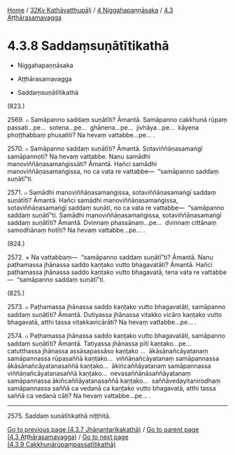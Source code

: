 
[Home](/) / [32Kv Kathāvatthupāḷi](../...md) / [4 Niggahapaṇṇāsaka](...md) / [4.3 Aṭṭhārasamavagga](../32Kv/4/4.3.md)

# 4.3.8 Saddaṃsuṇātītikathā

* Niggahapaṇṇāsaka

* Aṭṭhārasamavagga

* Saddaṃsuṇātītikathā

(823.)

2569\. ๐ Samāpanno saddaṃ suṇātīti? Āmantā. Samāpanno cakkhunā rūpaṃ passati…pe…  sotena…pe…  ghānena…pe…  jivhāya…pe…  kāyena phoṭṭhabbaṃ phusatīti? Na hevaṃ vattabbe…pe… .

2570\. ๐ Samāpanno saddaṃ suṇātīti? Āmantā. Sotaviññāṇasamaṅgī samāpannoti? Na hevaṃ vattabbe. Nanu samādhi manoviññāṇasamaṅgissāti? Āmantā. Hañci samādhi manoviññāṇasamaṅgissa, no ca vata re vattabbe—  “samāpanno saddaṃ suṇātī”ti.

2571\. ๐ Samādhi manoviññāṇasamaṅgissa, sotaviññāṇasamaṅgī saddaṃ suṇātīti? Āmantā. Hañci samādhi manoviññāṇasamaṅgissa, sotaviññāṇasamaṅgī saddaṃ suṇāti, no ca vata re vattabbe—  “samāpanno saddaṃ suṇātī”ti. Samādhi manoviññāṇasamaṅgissa, sotaviññāṇasamaṅgī saddaṃ suṇātīti? Āmantā. Dvinnaṃ phassānaṃ…pe…  dvinnaṃ cittānaṃ samodhānaṃ hotīti? Na hevaṃ vattabbe…pe… .

(824.)

2572\. × Na vattabbaṃ—  “samāpanno saddaṃ suṇātī”ti? Āmantā. Nanu paṭhamassa jhānassa saddo kaṇṭako vutto bhagavatāti? Āmantā. Hañci paṭhamassa jhānassa saddo kaṇṭako vutto bhagavatā, tena vata re vattabbe—  “samāpanno saddaṃ suṇātī”ti.

(825.)

2573\. ๐ Paṭhamassa jhānassa saddo kaṇṭako vutto bhagavatāti, samāpanno saddaṃ suṇātīti? Āmantā. Dutiyassa jhānassa vitakko vicāro kaṇṭako vutto bhagavatā, atthi tassa vitakkavicārāti? Na hevaṃ vattabbe…pe… .

2574\. ๐ Paṭhamassa jhānassa saddo kaṇṭako vutto bhagavatāti, samāpanno saddaṃ suṇātīti? Āmantā. Tatiyassa jhānassa pīti kaṇṭako…pe…  catutthassa jhānassa assāsapassāso kaṇṭako …  ākāsānañcāyatanaṃ samāpannassa rūpasaññā kaṇṭako…  viññāṇañcāyatanaṃ samāpannassa ākāsānañcāyatanasaññā kaṇṭako…  ākiñcaññāyatanaṃ samāpannassa viññāṇañcāyatanasaññā kaṇṭako…  nevasaññānāsaññāyatanaṃ samāpannassa ākiñcaññāyatanasaññā kaṇṭako…  saññāvedayitanirodhaṃ samāpannassa saññā ca vedanā ca kaṇṭako vutto bhagavatā, atthi tassa saññā ca vedanā cāti? Na hevaṃ vattabbe…pe… .

---

2575\. Saddaṃ suṇātītikathā niṭṭhitā.



[Go to previous page (4.3.7 Jhānantarikakathā)](4.3.7.md) / [Go to parent page (4.3 Aṭṭhārasamavagga)](../32Kv/4/4.3.md) / [Go to next page (4.3.9 Cakkhunārūpaṃpassatītikathā)](4.3.9.md)



